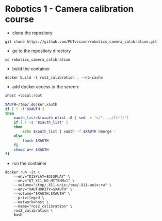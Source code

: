 # Robotics 1 - Camera calibration course

* clone the repository
```
git clone https://github.com/PUTvision/robotics_camera_calibration.git
```

* go to the repository directory
```
cd robotics_camera_calibration
```


* build the container
```
docker build -t ros2_calibration . --no-cache
```

* add docker access to the screen:

```bash
xhost +local:root

XAUTH=/tmp/.docker.xauth
if [ ! -f $XAUTH ]
then
    xauth_list=$(xauth nlist :0 | sed -e 's/^..../ffff/')
    if [ ! -z "$xauth_list" ]
    then
        echo $xauth_list | xauth -f $XAUTH nmerge -
    else
        touch $XAUTH
    fi
    chmod a+r $XAUTH
fi
```

* run the container
```
docker run -it \
    --env="DISPLAY=$DISPLAY" \
    --env="QT_X11_NO_MITSHM=1" \
    --volume="/tmp/.X11-unix:/tmp/.X11-unix:rw" \ 
    --env="XAUTHORITY=$XAUTH" \
    --volume="$XAUTH:$XAUTH" \
    --privileged \
    --network=host \ 
    --name="ros2_calibration" \
    ros2_calibration \
    bash
```
